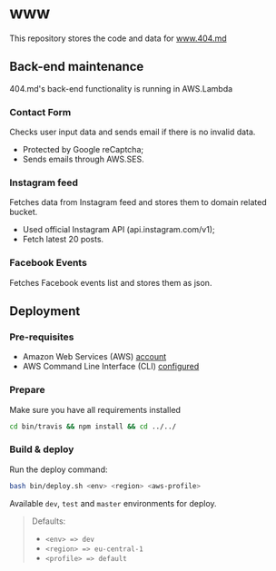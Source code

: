 # www
This repository stores the code and data for www.404.md

## Back-end maintenance

404.md's back-end functionality is running in AWS.Lambda

### Contact Form

Checks user input data and sends email if there is no invalid data.

* Protected by Google reCaptcha;
* Sends emails through AWS.SES.

### Instagram feed

Fetches data from Instagram feed and stores them to domain related bucket.

* Used official Instagram API (api.instagram.com/v1);
* Fetch latest 20 posts.

### Facebook Events

Fetches Facebook events list and stores them as json.

## Deployment

### Pre-requisites

- Amazon Web Services (AWS) [account][1]
- AWS Command Line Interface (CLI) [configured][2]

### Prepare

Make sure you have all requirements installed

```bash
cd bin/travis && npm install && cd ../../
```

### Build & deploy

Run the deploy command:

```bash
bash bin/deploy.sh <env> <region> <aws-profile>
```

Available `dev`, `test` and `master` environments for deploy.

>Defaults:
>- `<env> => dev`
>- `<region> => eu-central-1`
>- `<profile> => default`

[1]: https://www.youtube.com/watch?v=WviHsoz8yHk
[2]: https://docs.aws.amazon.com/cli/latest/userguide/cli-chap-getting-started.html
